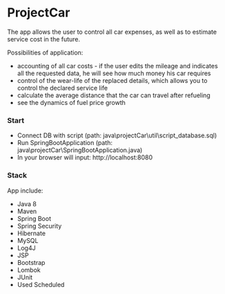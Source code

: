 # ProjectCar

The app allows the user to control all car expenses, as well as to estimate service cost in the future.

Possibilities of application:

  - accounting of all car costs - if the user edits the mileage and indicates all the requested data, he will see how much money his car requires
  - control of the wear-life of the replaced details, which allows you to control the declared service life
  - calculate the average distance that the car can travel after refueling
  - see the dynamics of fuel price growth

### Start

  - Connect DB with script (path: java\projectCar\util\script_database.sql)
  - Run SpringBootApplication (path: java\projectCar\SpringBootApplication.java)
  - In your browser will input: http://localhost:8080

### Stack

App include:

* Java 8
* Maven
* Spring Boot
* Spring Security
* Hibernate
* MySQL
* Log4J
* JSP
* Bootstrap
* Lombok
* JUnit
* Used Scheduled
